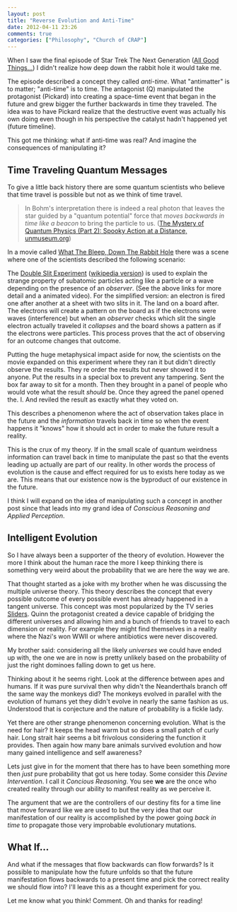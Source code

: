 ```yaml
---
layout: post
title: "Reverse Evolution and Anti-Time"
date: 2012-04-11 23:26
comments: true
categories: ["Philosophy", "Church of CRAP"]
---
```

When I saw the final episode of Star Trek The Next Generation ([All Good
Things...][1]) I didn't realize how deep down the rabbit hole it would take me.

The episode described a concept they called *anti-time*. What "antimatter" is
to matter; "anti-time" is to time. The antagonist (Q) manipulated the
protagonist (Pickard) into creating a space-time event that began in the future
and grew bigger the further backwards in time they traveled. The idea was to
have Pickard realize that the destructive event was actually his own doing even
though in his perspective the catalyst hadn't happened yet (future timeline). 

This got me thinking: what if anti-time was real? And imagine the consequences
of manipulating it?

<!-- more -->

## Time Traveling Quantum Messages

To give a little back history there are some quantum scientists who believe
that time travel is possible but not as we think of time travel.

> In Bohm's interpretation there is indeed a real photon that leaves the star
> guided by a "quantum potential" force that *moves backwards in time like a
> beacon* to bring the particle to us. ([The Mystery of Quantum Physics (Part
> 2): Spooky Action at a Distance, unmuseum.org][3])

In a movie called [What The Bleep, Down The Rabbit Hole][2] there was a scene
where one of the scientists described the following scenario:

The [Double Slit Experiment][4] ([wikipedia version][5]) is used to explain the
strange property of subatomic particles acting like a particle or a wave
depending on the presence of an *observer*. (See the above links for more
detail and a animated video). For the simplified version: an electron is fired
one after another at a sheet with two slits in it. The land on a board after.
The electrons will create a pattern on the board as if the electrons were waves
(interference) but when an *observer* checks which slit the single electron
actually traveled it *collapses* and the board shows a pattern as if the
electrons were particles. This process proves that the act of observing for an
outcome changes that outcome.

Putting the huge metaphysical impact aside for now, the scientists on the movie
expanded on this experiment where they ran it but didn't directly observe the
results. They re order the results but never showed it to anyone. Put the
results in a special box to prevent any tampering. Sent the box far away to sit
for a month. Then they brought in a panel of people who would vote what the
    result *should* be. Once they agreed the panel opened the. I. And reviled
    the result as exactly what they voted on.

This describes a phenomenon where the act of observation takes place in the
future and the *information* travels back in time so when the event happens it
"knows" how it should act in order to make the future result a reality.

This is the crux of my theory. If in the small scale of quantum weirdness
information can travel back in time to manipulate the past so that the events
leading up actually are part of our reality. In other words the process of
evolution is the cause and effect required for us to exists here today as we
are. This means that our existence now is the byproduct of our existence in the
future.

I think I will expand on the idea of manipulating such a concept in another
post since that leads into my grand idea of *Conscious Reasoning and Applied
Perception*.

## Intelligent Evolution

So I have always been a supporter of the theory of evolution. However the more
I think about the human race the more I keep thinking there is something very
weird about the probability that we are here the way we are.

That thought started as a joke with my brother when he was discussing the
multiple universe theory. This theory describes the concept that every possible
outcome of every possible event has already happened in a tangent universe.
This concept was most popularized by the TV series [Sliders][6]. Quinn the
protagonist created a device capable of bridging the different universes and
allowing him and a bunch of friends to travel to each dimension or reality. For
example they might find themselves in a reality where the Nazi's won WWII or
where antibiotics were never discovered.

My brother said: considering all the likely *universes* we could have ended up
with, the one we are in now is pretty unlikely based on the probability of just
the right dominoes falling down to get us here.

Thinking about it he seems right. Look at the difference between apes and
humans. If it was pure survival then why didn't the Neanderthals branch off the
same way the monkeys did? The monkeys evolved in parallel with the evolution of
humans yet they didn't evolve in nearly the same fashion as us. Understood that
is conjecture and the nature of probability is a fickle lady.

Yet there are other strange phenomenon concerning evolution. What is the need
for hair? It keeps the head warm but so does a small patch of curly hair. Long
    strait hair seems a bit frivolous considering the function it provides.
    Then again how many bare animals survived evolution and how many gained
    intelligence and self awareness?

Lets just give in for the moment that there has to have been something more
then *just* pure probability that got us here today. Some consider this *Devine
Intervention*. I call it *Concious Reasoning*. You see **we** are the once who
created reality through our ability to manifest reality as we perceive it.

The argument that we are the controllers of our destiny fits for a time line
that move forward like we are used to but the very idea that our manifestation
of our reality is accomplished by the power going *back in time* to propagate
those very improbable evolutionary mutations.

## What If...

And what if the messages that flow backwards can flow forwards? Is it possible
to manipulate how the future unfolds so that the future manifestation flows
backwards to a present time and pick the correct reality we should flow into?
I'll leave this as a thought experiment for you.

Let me know what you think! Comment. Oh and thanks for reading!

[1]: http://www.imdb.com/title/tt0111281/
[2]: http://www.imdb.com/title/tt0499596/
[3]: http://www.unmuseum.org/quantum2.htm
[4]: http://www.doubleslitexperiment.com/
[5]: http://en.wikipedia.org/wiki/Double-slit_experiment
[6]: http://en.wikipedia.org/wiki/Sliders
